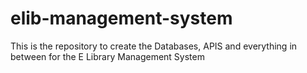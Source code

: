 # elib-management-system
This is the repository to create the Databases, APIS and everything in between for the E Library Management System
